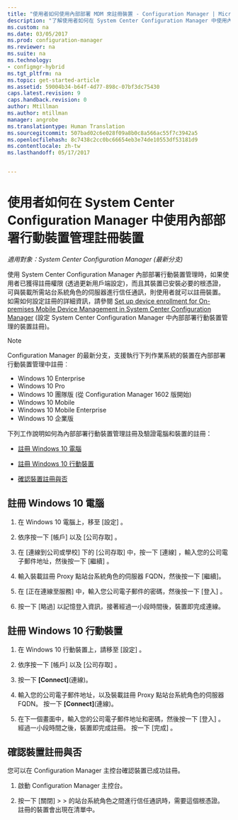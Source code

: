 ```yaml
---
title: "使用者如何使用內部部署 MDM 來註冊裝置 - Configuration Manager | Microsoft Docs"
description: "了解使用者如何在 System Center Configuration Manager 中使用內部部署行動裝置管理註冊裝置。"
ms.custom: na
ms.date: 03/05/2017
ms.prod: configuration-manager
ms.reviewer: na
ms.suite: na
ms.technology:
- configmgr-hybrid
ms.tgt_pltfrm: na
ms.topic: get-started-article
ms.assetid: 59004b34-b64f-4d77-898c-07bf3dc75430
caps.latest.revision: 9
caps.handback.revision: 0
author: Mtillman
ms.author: mtillman
manager: angrobe
ms.translationtype: Human Translation
ms.sourcegitcommit: 507bad02c6e028f09a8b0c8a566ac55f7c3942a5
ms.openlocfilehash: 8c7438c2cc0bc66654eb3e74de10553df53181d9
ms.contentlocale: zh-tw
ms.lasthandoff: 05/17/2017


---
```

# <a name="how-users-enroll-devices-with-on-premises-mobile-device-management-in-system-center-configuration-manager"></a>使用者如何在 System Center Configuration Manager 中使用內部部署行動裝置管理註冊裝置

*適用對象：System Center Configuration Manager (最新分支)*

使用 System Center Configuration Manager 內部部署行動裝置管理時，如果使用者已獲得註冊權限 (透過更新用戶端設定)，而且其裝置已安裝必要的根憑證，可與裝載所需站台系統角色的伺服器進行信任通訊，則使用者就可以註冊裝置。 如需如何設定註冊的詳細資訊，請參閱 [Set up device enrollment for On-premises Mobile Device Management in System Center Configuration Manager](../../mdm/get-started/set-up-device-enrollment-on-premises-mdm.md) (設定 System Center Configuration Manager 中內部部署行動裝置管理的裝置註冊)。  

> [!NOTE]  
>  Configuration Manager 的最新分支，支援執行下列作業系統的裝置在內部部署行動裝置管理中註冊︰  
>   
> -  Windows 10 Enterprise  
> -   Windows 10 Pro  
> -   Windows 10 團隊版 \(從 Configuration Manager 1602 版開始\)  
> -   Windows 10 Mobile  
> -   Windows 10 Mobile Enterprise
> -   Windows 10 企業版   

下列工作說明如何為內部部署行動裝置管理註冊及驗證電腦和裝置的註冊：  

-   [註冊 Windows 10 電腦](#bkmk_enrollDesk)  

-   [註冊 Windows 10 行動裝置](#bkmk_enrollMob)  

-   [確認裝置註冊與否](#bkmk_verify)  

##  <a name="bkmk_enrollDesk"></a> 註冊 Windows 10 電腦  

1.  在 Windows 10 電腦上，移至 [設定] 。  

2.  依序按一下 [帳戶] 以及 [公司存取] 。  

3.  在 [連線到公司或學校] 下的 [公司存取] 中，按一下 [連線] ，輸入您的公司電子郵件地址，然後按一下 [繼續] 。  

4.  輸入裝載註冊 Proxy 點站台系統角色的伺服器 FQDN，然後按一下 [繼續]。  

5.  在 [正在連線至服務] 中，輸入您公司電子郵件的密碼，然後按一下 [登入] 。  

6.  按一下 [略過]  以記憶登入資訊，接著經過一小段時間後，裝置即完成連線。  

##  <a name="bkmk_enrollMob"></a> 註冊 Windows 10 行動裝置  

1.  在 Windows 10 行動裝置上，請移至 [設定] 。  

2.  依序按一下 [帳戶] 以及 [公司存取] 。  

3.  按一下 **[Connect]**(連線)。  

4.  輸入您的公司電子郵件地址，以及裝載註冊 Proxy 點站台系統角色的伺服器 FQDN。 按一下 **[Connect]**(連線)。  

5.  在下一個畫面中，輸入您的公司電子郵件地址和密碼，然後按一下 [登入] 。 經過一小段時間之後，裝置即完成註冊。 按一下 [完成] 。  

##  <a name="bkmk_verify"></a> 確認裝置註冊與否  
 您可以在 Configuration Manager 主控台確認裝置已成功註冊。  

1.  啟動 Configuration Manager 主控台。  

2.  按一下 [關閉]  >  > 的站台系統角色之間進行信任通訊時，需要這個根憑證。 註冊的裝置會出現在清單中。  

